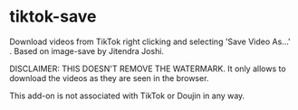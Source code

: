 # tiktok-save
Download videos from TikTok right clicking and selecting 'Save Video As...' . Based on image-save by Jitendra Joshi.

DISCLAIMER: THIS DOESN'T REMOVE THE WATERMARK. It only allows to download the videos as they are seen in the browser.

This add-on is not associated with TikTok or Doujin in any way.
